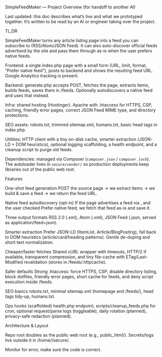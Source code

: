 SimpleFeedMaker — Project Overview (for handoff to another AI)

Last updated: this doc describes what’s live and what we prototyped together. It’s written to be read by an AI or engineer taking over the project.

TL;DR

SimpleFeedMaker turns any article listing page into a feed you can subscribe to (RSS/Atom/JSON Feed).
It can also auto-discover official feeds advertised by the site and pass them through as-is when the user prefers native feeds.

Frontend: a single index.php page with a small form (URL, limit, format, “Prefer native feed”), posts to backend and shows the resulting feed URL. Google Analytics tracking is present.

Backend: generate.php accepts POST, fetches the page, extracts items, builds feeds, saves them in /feeds. Optionally autodiscovers a native feed and uses that instead.

Infra: shared hosting (Hostinger). Apache with .htaccess for HTTPS, CSP, caching, friendly error pages, correct JSON Feed MIME type, and directory protections.

SEO assets: robots.txt, trimmed sitemap.xml, humans.txt, basic head tags in index.php.

Utilities: HTTP client with a tiny on-disk cache, smarter extraction (JSON-LD + DOM heuristics), optional logging scaffolding, a health endpoint, and a cleanup script to purge old feeds.

Dependencies: managed via Composer (`composer.json` / `composer.lock`). The autoloader lives in `secure/vendor/` so production deployments keep libraries out of the public web root.

Features

One-shot feed generation
POST the source page → we extract items → we build & save a feed → we return the feed URL.

Native feed autodiscovery (opt-in)
If the page advertises a feed via <link rel="alternate" type="…">, and the user checked Prefer native feed, we fetch that feed as-is and save it.

Three output formats
RSS 2.0 (.xml), Atom (.xml), JSON Feed (.json, served as application/feed+json).

Smarter extraction
Prefer JSON-LD (ItemList, Article/BlogPosting), fall back to DOM heuristics (article/card/heading patterns). Gentle de-duping and short text normalization.

Cheaper/faster fetches
Shared cURL wrapper with timeouts, HTTP/2 if available, transparent compression, and tiny file-cache with ETag/Last-Modified revalidation (stores in /feeds/.httpcache).

Safer defaults
Strong .htaccess: force HTTPS, CSP, disable directory listing, block dotfiles, friendly error pages, short cache for feeds, and deny script execution inside /feeds.

SEO basics
robots.txt, minimal sitemap.xml (homepage and /feeds/), head tags tidy-up, humans.txt.

Ops hooks (scaffolded)
health.php endpoint, scripts/cleanup_feeds.php for cron, optional request/parse logs (toggleable), daily rotation (planned), privacy-safe redaction (planned).

Architecture & Layout

Repo root doubles as the public web root (e.g., public_html/). Secrets/logs live outside it in /home/<account>/secure/.

Monitor for error, make sure the code is correct.
